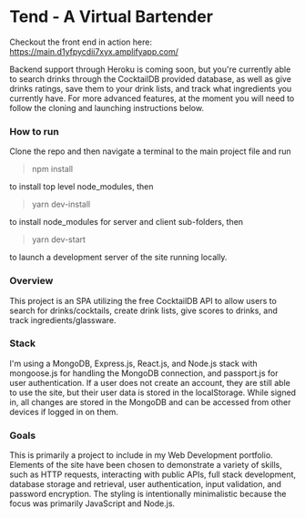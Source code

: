 # Tend - A Virtual Bartender

Checkout the front end in action here: https://main.d1yfpycdii7xyx.amplifyapp.com/

Backend support through Heroku is coming soon, but you're currently able to search drinks through the CocktailDB provided database, as well as give drinks ratings, save them to your drink lists, and track what ingredients you currently have.
For more advanced features, at the moment you will need to follow the cloning and launching instructions below.

### How to run
Clone the repo and then navigate a terminal to the main project file and run
> npm install

to install top level node_modules, then
> yarn dev-install

to install node_modules for server and client sub-folders, then
> yarn dev-start

to launch a development server of the site running locally.

### Overview
This project is an SPA utilizing the free CocktailDB API to allow users to search for drinks/cocktails, create drink lists, give scores to drinks, and track ingredients/glassware.

### Stack
I'm using a MongoDB, Express.js, React.js, and Node.js stack with mongoose.js for handling the MongoDB connection, and passport.js for user authentication. If a user does not create an account, they are still able to use the site, but their user data is stored in the localStorage. While signed in, all changes are stored in the MongoDB and can be accessed from other devices if logged in on them.

### Goals
This is primarily a project to include in my Web Development portfolio. Elements of the site have been chosen to demonstrate a variety of skills, such as HTTP requests, interacting with public APIs, full stack development, database storage and retrieval, user authentication, input validation, and password encryption. The styling is intentionally minimalistic because the focus was primarily JavaScript and Node.js.
